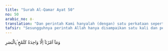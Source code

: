 ```yaml
---
title: "Surah Al-Qamar Ayat 50"
no: 50
arabic_no: ٥٠
translation: "Dan perintah Kami hanyalah (dengan) satu perkataan seperti kejapan mata. "
tafsir: "Sesungguhnya perintah Allah hanya disampaikan satu kali dan perintah itu pasti terjadi dengan cepat, lebih cepat dari kedipan mata. Bila Allah swt menghendaki terjadinya sesuatu maka Ia hanya mengatakan \"Jadilah\" yang dikehendaki-Nya itu segera terwujud. Begitu pulalah mengenai hukuman terhadap orang kafir, hukuman pasti terlaksana di akhirat. ("
---
```

وَمَآ اَمْرُنَآ اِلَّا وَاحِدَةٌ كَلَمْحٍ ۢبِالْبَصَرِ 